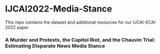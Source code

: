 # IJCAI2022-Media-Stance
This repo contains the dataset and additional resources for our IJCAI-ECAI 2022 paper  
### A Murder and Protests, the Capitol Riot, and the Chauvin Trial: Estimating Disparate News Media Stance
